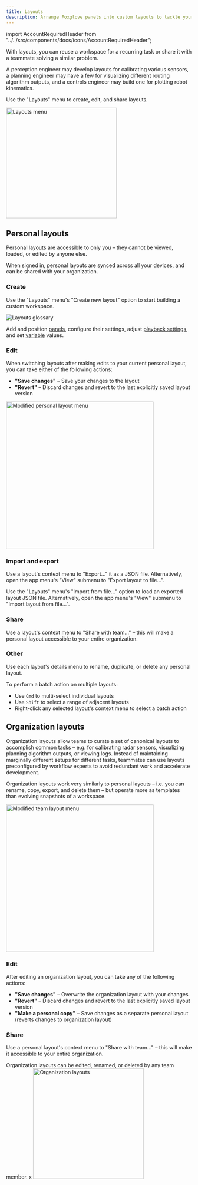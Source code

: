 ```yaml
---
title: Layouts
description: Arrange Foxglove panels into custom layouts to tackle your visualization and debugging workflows.
---
```


import AccountRequiredHeader from "../../src/components/docs/icons/AccountRequiredHeader";

With layouts, you can reuse a workspace for a recurring task or share it with a teammate solving a similar problem.

A perception engineer may develop layouts for calibrating various sensors, a planning engineer may have a few for visualizing different routing algorithm outputs, and a controls engineer may build one for plotting robot kinematics.

Use the "Layouts" menu to create, edit, and share layouts.

<img alt="Layouts menu" src="/img/docs/visualizing/organization-layouts.png" width="300"/>

## Personal layouts

Personal layouts are accessible to only you – they cannot be viewed, loaded, or edited by anyone else.

When signed in, personal layouts are synced across all your devices, and can be shared with your organization.

### Create

Use the "Layouts" menu's "Create new layout" option to start building a custom workspace.

![Layouts glossary](/img/docs/visualizing/layouts-glossary.webp)

Add and position [panels](TBD), configure their settings, adjust [playback settings](TBD), and set [variable](/visualizing/variables) values.

### Edit

When switching layouts after making edits to your current personal layout, you can take either of the following actions:

- **"Save changes"** – Save your changes to the layout
- **"Revert"** – Discard changes and revert to the last explicitly saved layout version

<img alt="Modified personal layout menu" src="/img/docs/visualizing/modified-personal-layout.png" width="400"/>

### Import and export

Use a layout's context menu to "Export..." it as a JSON file. Alternatively, open the app menu's "View" submenu to "Export layout to file...".

Use the "Layouts" menu's "Import from file..." option to load an exported layout JSON file. Alternatively, open the app menu's "View" submenu to "Import layout from file...".

### Share

Use a layout's context menu to "Share with team..." – this will make a personal layout accessible to your entire organization.

### Other

Use each layout's details menu to rename, duplicate, or delete any personal layout.

To perform a batch action on multiple layouts:

- Use `Cmd` to multi-select individual layouts
- Use `Shift` to select a range of adjacent layouts
- Right-click any selected layout's context menu to select a batch action


## Organization layouts

<AccountRequiredHeader />

Organization layouts allow teams to curate a set of canonical layouts to accomplish common tasks – e.g. for calibrating radar sensors, visualizing planning algorithm outputs, or viewing logs. Instead of maintaining marginally different setups for different tasks, teammates can use layouts preconfigured by workflow experts to avoid redundant work and accelerate development.

Organization layouts work very similarly to personal layouts – i.e. you can rename, copy, export, and delete them – but operate more as templates than evolving snapshots of a workspace.

<img alt="Modified team layout menu" src="/img/docs/visualizing/modified-team-layout.png" width="400"/>

### Edit

After editing an organization layout, you can take any of the following actions:

- **"Save changes"** – Overwrite the organization layout with your changes
- **"Revert"** – Discard changes and revert to the last explicitly saved layout version
- **"Make a personal copy"** – Save changes as a separate personal layout (reverts changes to organization layout)


### Share

Use a personal layout's context menu to "Share with team..." – this will make it accessible to your entire organization.

Organization layouts can be edited, renamed, or deleted by any team member.
x
<img alt="Organization layouts" src="/img/docs/visualizing/organization-layouts.png" width="300"/>
